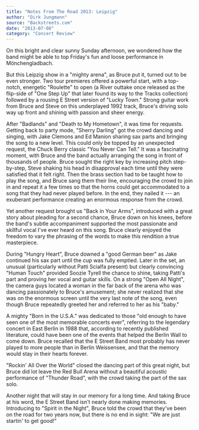 ```yaml
---
title: "Notes From The Road 2013: Leipzig"
author: "Dirk Jungmann"
source: "Backstreets.com"
date: "2013-07-08"
category: "Concert Review"
---
```


On this bright and clear sunny Sunday afternoon, we wondered how the band might be able to top Friday's fun and loose performance in Mönchengladbach.

But this Leipzig show in a "mighty arena", as Bruce put it, turned out to be even stronger. Two tour premieres offered a powerful start, with a top-notch, energetic "Roulette" to open (a River outtake once released as the flip-side of "One Step Up" that later found its way to the Tracks collection) followed by a rousing E Street version of "Lucky Town." Strong guitar work from Bruce and Steve on this underplayed 1992 track, Bruce's driving solo way up front and shining with passion and sheer energy.

After "Badlands" and "Death to My Hometown", it was time for requests. Getting back to party mode, "Sherry Darling" got the crowd dancing and singing, with Jake Clemons and Ed Manion sharing sax parts and bringing the song to a new level. This could only be topped by an unexpected request, the Chuck Berry classic "You Never Can Tell." It was a fascinating moment, with Bruce and the band actually arranging the song in front of thousands of people. Bruce sought the right key by increasing pitch step-by-step, Steve shaking his head in disapproval each time until they were satisfied that it felt right. Then the brass section had to be taught how to play the song, and Bruce sang them their line, encouraging the crowd to join in and repeat it a few times so that the horns could get accommodated to a song that they had never played before. In the end, they nailed it --- an exuberant performance creating an enormous response from the crowd.

Yet another request brought us "Back in Your Arms", introduced with a great story about pleading for a second chance, Bruce down on his knees, before the band's subtle accompaniment supported the most passionate and skillful vocal I've ever heard on this song. Bruce clearly enjoyed the freedom to vary the phrasing of the words to make this rendition a true masterpiece.

During "Hungry Heart", Bruce downed a "good German beer" as Jake continued his sax part until the cup was fully emptied. Later in the set, an unusual (particularly without Patti Scialfa present) but clearly convincing "Human Touch" provided Soozie Tyrell the chance to shine, taking Patti's part and proving her vocal and guitar skills. On a strong "Open All Night", the camera guys located a woman in the far back of the arena who was dancing passionately to Bruce's amusement; she never realized that she was on the enormous screen until the very last note of the song, even though Bruce repeatedly greeted her and referred to her as his "baby."

A mighty "Born in the U.S.A." was dedicated to those "old enough to have seen one of the most memorable concerts ever", referring to the legendary concert in East Berlin in 1988 that, according to recently published literature, could have been one of the events that helped the Berlin Wall to come down. Bruce recalled that the E Street Band most probably has never played to more people than in Berlin Weissensee, and that the memory would stay in their hearts forever.

"Rockin' All Over the World" closed the dancing part of this great night, but Bruce did lot leave the Red Bull Arena without a beautiful acoustic performance of "Thunder Road", with the crowd taking the part of the sax solo.

Another night that will stay in our memory for a long time. And taking Bruce at his word, the E Street Band isn't nearly done making memories. Introducing to "Spirit in the Night", Bruce told the crowd that they've been on the road for two years now, but there is no end in sight: "We are just startin' to get good!"